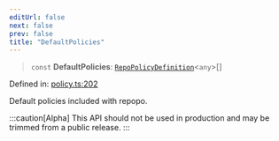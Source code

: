 ```yaml
---
editUrl: false
next: false
prev: false
title: "DefaultPolicies"
---
```


> `const` **DefaultPolicies**: [`RepoPolicyDefinition`](/api/interfaces/repopolicydefinition/)\<`any`\>[]

Defined in: [policy.ts:202](https://github.com/tylerbutler/tools-monorepo/blob/main/packages/repopo/src/policy.ts#L202)

Default policies included with repopo.

:::caution[Alpha]
This API should not be used in production and may be trimmed from a public release.
:::
